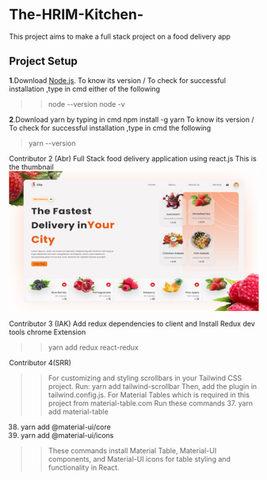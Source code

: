 # The-HRIM-Kitchen-

This project aims to make a full stack project on a food delivery app

## Project Setup

**1**.Download [Node.js](https://nodejs.org/en).
To know its version / To check for successful installation ,type in cmd
either of the following

> > node --version
> > node -v

**2**.Download yarn by typing in cmd
npm install -g yarn
To know its version / To check for successful installation ,type in cmd the following

> yarn --version

Contributor 2 (Abr)
Full Stack food delivery application using react.js
This is the thumbnail ![Image alt](https://github.com/abrarullahhaqqani/The-HRIM-Kitchen-/blob/main/snap.png?raw=true)

Contributor 3 (IAK) 
Add redux dependencies to client and Install Redux dev tools chrome Extension 
> > yarn add redux react-redux
> >
> >
> >


Contributor 4(SRR)
> >For customizing and styling scrollbars in your Tailwind CSS project.
> > Run: yarn add tailwind-scrollbar
Then, add the plugin in tailwind.config.js.
> > For Material Tables which is required in this project from material-table.com
> > Run these  commands 37. yarn add material-table
38. yarn add @material-ui/core
39. yarn add @material-ui/icons
> > These commands install Material Table, Material-UI components, and Material-UI icons for table styling and functionality in React.
> > 



